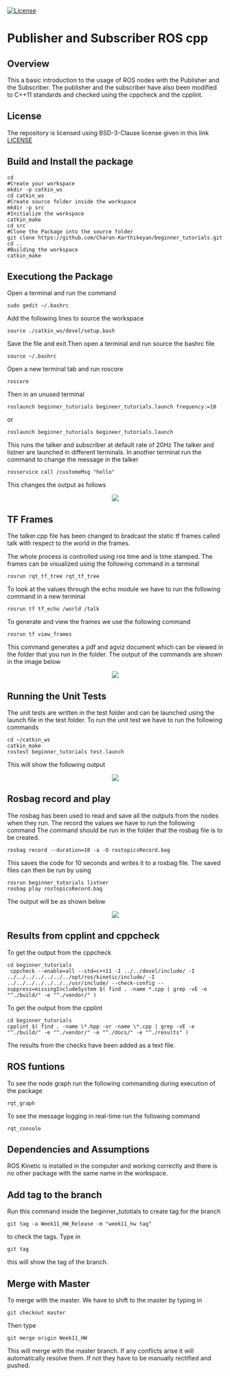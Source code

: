 [![License](https://img.shields.io/badge/License-BSD%203--Clause-blue.svg)](https://opensource.org/licenses/BSD-3-Clause)
# Publisher and Subscriber ROS cpp

## Overview

This a basic introduction to the usage of ROS nodes with the Publisher and the Subscriber. 
The publisher and the subscriber have also been modified to C++11 standards and checked using the cppcheck and the cpplint.

## License
The repository is licensed using BSD-3-Clause license given in this link [LICENSE](https://choosealicense.com/licenses/bsd-3-clause/)

## Build and Install the package
```
cd
#Create your workspace
mkdir -p catkin_ws
cd catkin_ws
#Create source folder inside the workspace
mkdir -p src
#Initialize the workspace
catkin_make
cd src
#Clone the Package into the source folder
git clone https://github.com/Charan-Karthikeyan/beginner_tutorials.git
cd ..
#Building the workspace
catkin_make
```


## Executiong the Package

Open a terminal and run the command

```
sudo gedit ~/.bashrc
```

Add the following lines to source the workspace
```
source ./catkin_ws/devel/setup.bash
```
Save the file and exit.Then open a terminal and run source the bashrc file
```
source ~/.bashrc
```
Open a new terminal tab and run roscore
```
roscore
```
Then in an unused terminal
```
roslaunch beginner_tutorials begineer_tutorials.launch frequency:=10
```
or
```
roslaunch beginner_tutorials begineer_tutorials.launch
```

This runs the talker and subscriber at default rate of 20Hz
The talker and listner are launched in different terminals.
In another terminal run the command to change the message in the talker
```
rosservice call /customeMsg "hello" 
```
This changes the output as follows

</p>
<p align="center">
<img src="/images/out.png">
</p>
</p>

## TF Frames

The talker.cpp file has been changed to bradcast the static tf frames called talk with respect to the world in the frames.

The whole process is controlled using ros time and is time stamped. The frames can be visualized using the following command 
in a terminal
```
rosrun rqt_tf_tree rqt_tf_tree
```
To look at the values through the echo module we have to run the following command in a new terminal
```
rosrun tf tf_echo /world /talk
```
To generate and view the frames we use the following command
```
rosrun tf view_frames
```
This command generates a pdf and agviz document which can be viewed in the folder that you run in the folder.
The output of the commands are shown in the image below

</p>
<p align="center">
<img src="/images/tf_final.png">
</p>
</p>

## Running the Unit Tests

The unit tests are written in the test folder and can be launched using the launch file in the test folder.
To run the unit test we have to run the following commands
```
cd ~/catkin_ws
catkin_make
rostest beginner_tutorials test.launch
```
This will show the following output

</p>
<p align="center">
<img src="/images/unit_test.png">
</p>
</p>

## Rosbag record and play 

The rosbag has been used to read and save all the outputs from the nodes when they run.
The record the values we have to run the following command
The command should be run in the folder that the rosbag file is to be created.
```
rosbag record --duration=10 -a -O rostopicsRecord.bag
```
This saves the code for 10 seconds and writes it to a rosbag file.
The saved files can then be run by using 
```
rosrun beginner_tutorials listner
rosbag play rostopicsRecord.bag
```
The output will be as shown below

</p>
<p align="center">
<img src="/images/rosbag_out.png">
</p>
</p>

## Results from cpplint and cppcheck

To get the output from the cppcheck
```
cd beginner_tutorials
 cppcheck --enable=all --std=c++11 -I ../../devel/include/ -I ../../../../../../../opt/ros/kinetic/include/ -I ../../../../../../../usr/include/ --check-config --suppress=missingIncludeSystem $( find . -name *.cpp | grep -vE -e "^./build/" -e "^./vendor/" )
```
To get the output from the cpplint 
```
cd beginner_tutorials
cpplint $( find . -name \*.hpp -or -name \*.cpp | grep -vE -e "^./build/" -e "^./vendor/" -e "^./docs/" -e "^./results" )

```
The results from the checks have been added as a text file.


## ROS funtions

To see the node graph run the following commanding during execution of the package
```
rqt_graph
```
To see the message logging in real-time run the following command
```
rqt_console
```

## Dependencies and Assumptions

ROS Kinetic is installed in the computer and working correctly and there is no other package with the same name in the workspace.

## Add tag to the branch

Run this command inside the beginner_tutotials to create tag for the branch
```
git tag -a Week11_HW_Release -m "week11_hw tag"
```
to check the tags. Type in 
```
git tag
```
this will show the tag of the branch.

## Merge with Master

To merge with the master. We have to shift to the master by typing in 
```
git checkout master
```
Then type
```
git merge origin Week11_HW
```
This will merge with the master branch. If any conflicts arise it will automatically resolve them. If not they 
have to be manually rectified and pushed.






